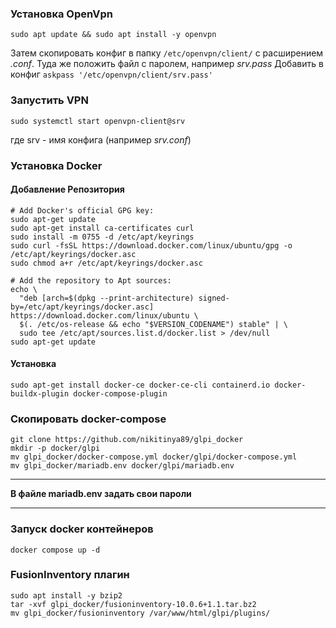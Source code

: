 ### Установка OpenVpn
```
sudo apt update && sudo apt install -y openvpn
```
Затем скопировать конфиг в папку `/etc/openvpn/client/` с расширением *.conf*. Туда же положить файл с паролем, например *srv.pass*
Добавить в конфиг `askpass '/etc/openvpn/client/srv.pass'`
### Запустить VPN
```
sudo systemctl start openvpn-client@srv
```
где srv - имя конфига (например *srv.conf*)
### Установка Docker
#### Добавление Репозитория
```
# Add Docker's official GPG key:
sudo apt-get update
sudo apt-get install ca-certificates curl
sudo install -m 0755 -d /etc/apt/keyrings
sudo curl -fsSL https://download.docker.com/linux/ubuntu/gpg -o /etc/apt/keyrings/docker.asc
sudo chmod a+r /etc/apt/keyrings/docker.asc

# Add the repository to Apt sources:
echo \
  "deb [arch=$(dpkg --print-architecture) signed-by=/etc/apt/keyrings/docker.asc] https://download.docker.com/linux/ubuntu \
  $(. /etc/os-release && echo "$VERSION_CODENAME") stable" | \
  sudo tee /etc/apt/sources.list.d/docker.list > /dev/null
sudo apt-get update
```
#### Установка
```
sudo apt-get install docker-ce docker-ce-cli containerd.io docker-buildx-plugin docker-compose-plugin
```
### Скопировать docker-compose
```
git clone https://github.com/nikitinya89/glpi_docker
mkdir -p docker/glpi
mv glpi_docker/docker-compose.yml docker/glpi/docker-compose.yml
mv glpi_docker/mariadb.env docker/glpi/mariadb.env
```
---
**В файле mariadb.env задать свои пароли**

---
### Запуск docker контейнеров
```
docker compose up -d
```
### FusionInventory плагин
```
sudo apt install -y bzip2
tar -xvf glpi_docker/fusioninventory-10.0.6+1.1.tar.bz2
mv glpi_docker/fusioninventory /var/www/html/glpi/plugins/
```

